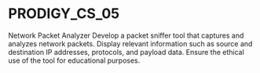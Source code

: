 # PRODIGY_CS_05
Network Packet Analyzer
Develop a packet sniffer tool that captures and analyzes network packets. Display relevant information such as source and destination IP addresses, protocols, and payload data. Ensure the ethical use of the tool for educational purposes.
